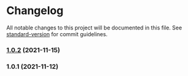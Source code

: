 # Changelog

All notable changes to this project will be documented in this file. See [standard-version](https://github.com/conventional-changelog/standard-version) for commit guidelines.

### [1.0.2](https://github.com/have-not-BUG/sharec-lc/compare/v1.0.1...v1.0.2) (2021-11-15)

### 1.0.1 (2021-11-12)
